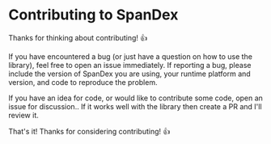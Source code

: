 # Contributing to SpanDex

Thanks for thinking about contributing! :+1:

If you have encountered a bug (or just have a question on how to use the library), feel free to open an issue immediately. If reporting a bug, please include the version of SpanDex you are using, your runtime platform and version, and code to reproduce the problem.

If you have an idea for code, or would like to contribute some code, open an issue for discussion.. If it works well with the library then create a PR and I'll review it.

That's it! Thanks for considering contributing! :+1:
